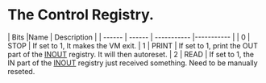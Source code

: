 # The Control Registry.

| Bits |Name | Description |
| ------ | ------ | ----------- |----------- |
| 0  | STOP | If set to 1, It makes the VM exit.
| 1  | PRINT | If set to 1, print the OUT part of the [INOUT](InOutRegistry.md) registry. It will then autoreset.
| 2  | READ | If set to 1, the IN part of the [INOUT](InOutRegistry.md) registry just received something. Need to be manually reseted.